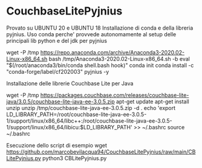 # CouchbaseLitePyjnius

Provato su UBUNTU 20 e UBUNTU 18
Installazione di conda e della libreria pyjnius. Uso conda perche' provvede autonomamente al setup delle principali lib python e del jdk per pyjnius

wget -P /tmp https://repo.anaconda.com/archive/Anaconda3-2020.02-Linux-x86_64.sh
bash /tmp/Anaconda3-2020.02-Linux-x86_64.sh -b
eval "$(/root/anaconda3/bin/conda shell.bash hook)"
conda init
conda install -c "conda-forge/label/cf202003" pyjnius -y

Installazione delle librerie Couchbase Lite per Java

wget -P /tmp https://packages.couchbase.com/releases/couchbase-lite-java/3.0.5/couchbase-lite-java-ee-3.0.5.zip
apt-get update
apt-get install unzip
unzip /tmp/couchbase-lite-java-ee-3.0.5.zip -d .
echo 'export LD_LIBRARY_PATH=/root/couchbase-lite-java-ee-3.0.5-1/support/linux/x86_64/libc++:/root/couchbase-lite-java-ee-3.0.5-1/support/linux/x86_64/libicu:$LD_LIBRARY_PATH' >> ~/.bashrc
source ~/.bashrc

Esecuzione dello script di esempio
wget https://github.com/marcobevilacqua94/CouchbaseLitePyjnius/raw/main/CBLitePyjnius.py
python3 CBLitePyjnius.py
